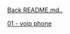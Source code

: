 <a href="../../README.md#dokumentasi">Back README.md..</a>

<a href="01 - voip phone.md">01 - voip phone</a><br>